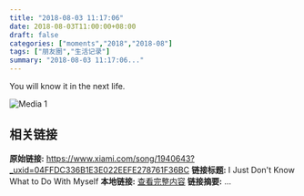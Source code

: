 ```yaml
---
title: "2018-08-03 11:17:06"
date: 2018-08-03T11:00:00+08:00
draft: false
categories: ["moments","2018","2018-08"]
tags: ["朋友圈","生活记录"]
summary: "2018-08-03 11:17:06..."
---
```


You will know it in the next life.

![Media 1](/Moments/photos/2018-08-03/201808031117060.jpg)

## 相关链接

**原始链接:** https://www.xiami.com/song/1940643?_uxid=04FFDC336B1E3E022EEFE278761F36BC
**链接标题:** I Just Don't Know What to Do With Myself
**本地链接:** [查看完整内容](/link_content/2018/08/2018-08-03-1/link_content/)
**链接摘要:** ...

